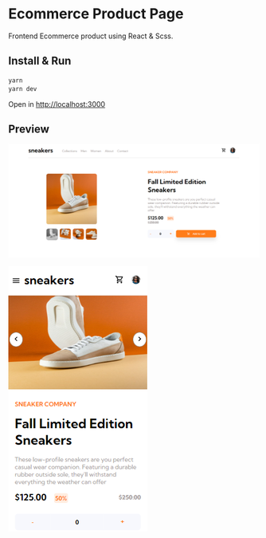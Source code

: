 # Ecommerce Product Page

Frontend Ecommerce product using React & Scss.

## Install & Run

```sh
yarn
yarn dev
```

Open in <http://localhost:3000>

## Preview

![desk](/pictures/desktop.png)

![mob](/pictures/mobile.png)

